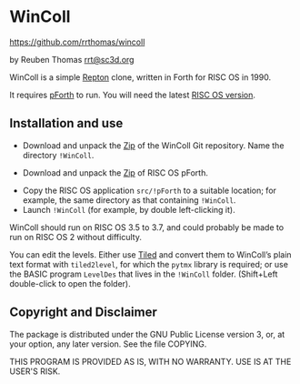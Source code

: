 # WinColl

https://github.com/rrthomas/wincoll  

by Reuben Thomas <rrt@sc3d.org>  

WinColl is a simple
[Repton](https://en.wikipedia.org/wiki/Repton_(video_game)) clone, written
in Forth for RISC OS in 1990.

It requires [pForth](https://github.com/rrthomas/pforth) to run. You will
need the latest
[RISC OS version](https://github.com/rrthomas/pforth/releases/tag/riscos).


## Installation and use

* Download and unpack the [Zip](https://github.com/rrthomas/wincoll/archive/refs/heads/main.zip) of the WinColl Git repository. Name the directory `!WinColl`.
+ Download and unpack the [Zip](https://github.com/rrthomas/pforth/archive/refs/tags/riscos.zip) of RISC OS pForth.
* Copy the RISC OS application `src/!pForth` to a suitable location; for example, the same directory as that containing `!WinColl`.
* Launch `!WinColl` (for example, by double left-clicking it).

WinColl should run on RISC OS 3.5 to 3.7, and could probably be made to run
on RISC OS 2 without difficulty.

You can edit the levels. Either use [Tiled](https://www.mapeditor.org/) and
convert them to WinColl’s plain text format with `tiled2level`, for which
the `pytmx` library is required; or use the BASIC program `LevelDes` that
lives in the `!WinColl` folder. (Shift+Left double-click to open the
folder).


## Copyright and Disclaimer

The package is distributed under the GNU Public License version 3, or, at
your option, any later version. See the file COPYING.

THIS PROGRAM IS PROVIDED AS IS, WITH NO WARRANTY. USE IS AT THE USER'S RISK.
